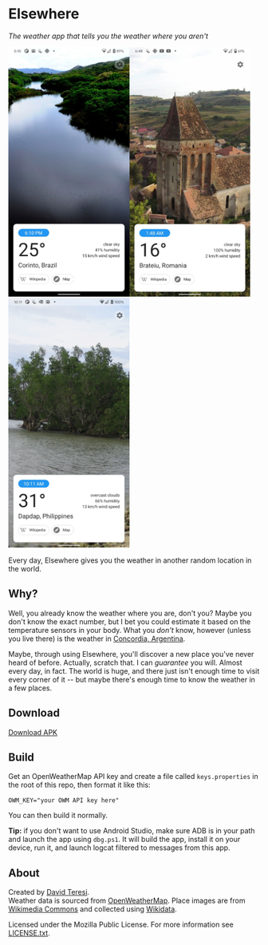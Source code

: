 # Elsewhere
*The weather app that tells you the weather where you aren't*

<img alt="Screenshot of Elsewhere showing the weather in Corinto, Brazil" src="assets/screenshots/corinto.png" height=500 /><img alt="Screenshot of Elsewhere showing the weather in Brateiu, Romania" src="assets/screenshots/brateiu.png" height=500 /><img alt="Screenshot of Elsewhere showing the weather in Dapdap, Philippines" src="assets/screenshots/dapdap.png" height=500 />

Every day, Elsewhere gives you the weather in another random location in the world.

## Why?
Well, you already know the weather where you are, don't you? Maybe you don't know the exact number, but I bet you could estimate it based on the temperature sensors in your body. What you *don't* know, however (unless you live there) is the weather in [Concordia, Argentina](https://en.wikipedia.org/wiki/Concordia,_Entre_R%C3%ADos).

Maybe, through using Elsewhere, you'll discover a new place you've never heard of before. Actually, scratch that. I can *guarantee* you will. Almost every day, in fact. The world is huge, and there just isn't enough time to visit every corner of it -- but maybe there's enough time to know the weather in a few places.

## Download
[Download APK](https://github.com/dkter/elsewhere/releases/download/v1.0/Elsewhere.apk)

## Build
Get an OpenWeatherMap API key and create a file called `keys.properties` in the root of this repo, then format it like this:

    OWM_KEY="your OWM API key here"

You can then build it normally.

**Tip:** if you don't want to use Android Studio, make sure ADB is in your path and launch the app using `dbg.ps1`. It will build the app, install it on your device, run it, and launch logcat filtered to messages from this app.

## About
Created by [David Teresi](https://davidteresi.me).  
Weather data is sourced from [OpenWeatherMap](https://openweathermap.org). Place images are from [Wikimedia Commons](https://commons.wikimedia.org) and collected using [Wikidata](https://wikidata.org/).

Licensed under the Mozilla Public License. For more information see [LICENSE.txt](LICENSE.txt).
